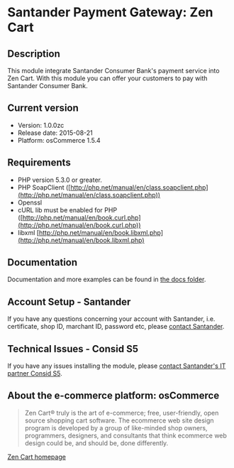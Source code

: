# Santander Payment Gateway: Zen Cart

## Description
This module integrate Santander Consumer Bank's payment service into Zen Cart.
With this module you can offer your customers to pay with Santander Consumer Bank.

## Current version
* Version: 1.0.0zc
* Release date: 2015-08-21
* Platform: osCommerce 1.5.4

## Requirements
* PHP version 5.3.0 or greater.
* PHP SoapClient ([http://php.net/manual/en/class.soapclient.php](http://php.net/manual/en/class.soapclient.php))
* Openssl
* cURL lib must be enabled for PHP ([http://php.net/manual/en/book.curl.php](http://php.net/manual/en/book.curl.php))
* libxml [http://php.net/manual/en/book.libxml.php](http://php.net/manual/en/book.libxml.php)

## Documentation
Documentation and more examples can be found in
[the docs folder](./docs).

## Account Setup - Santander
If you have any questions concerning your account with Santander, i.e. certificate, shop ID, marchant ID, password etc, please [contact Santander](http://santander.consid.se/site/contact?department=2).

## Technical Issues - Consid S5
If you have any issues installing the module, please [contact Santander's IT partner Consid S5](http://santander.consid.se/site/contact?department=1).

## About the e-commerce platform: osCommerce
> Zen Cart® truly is the art of e-commerce; free, user-friendly, open source shopping cart software. The ecommerce web site design program is developed by a group of like-minded shop owners, programmers, designers, and consultants that think ecommerce web design could be, and should be, done differently.

[Zen Cart homepage](https://www.zen-cart.com)
